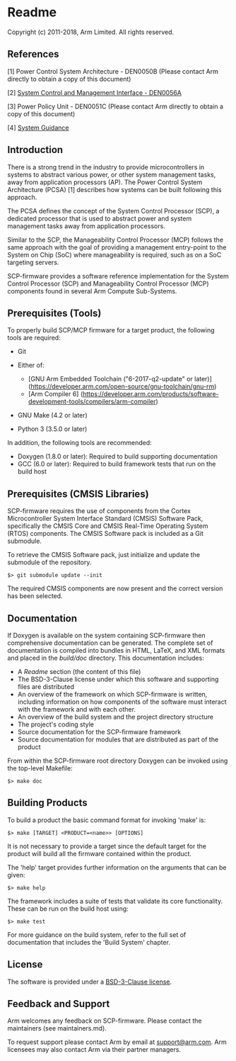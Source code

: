 Readme
======

Copyright (c) 2011-2018, Arm Limited. All rights reserved.

References
----------

[1] Power Control System Architecture - DEN0050B (Please contact Arm directly to
obtain a copy of this document)

[2] [System Control and Management Interface - DEN0056A](http://infocenter.arm.com/help/topic/com.arm.doc.den0056a/DEN0056A_System_Control_and_Management_Interface.pdf)

[3] Power Policy Unit - DEN0051C (Please contact Arm directly to obtain a copy
of this document)

[4] [System Guidance](https://developer.arm.com/products/system-design/system-guidance)

Introduction
------------

There is a strong trend in the industry to provide microcontrollers in systems
to abstract various power, or other system management tasks, away from
application processors (AP). The Power Control System Architecture (PCSA) [1]
describes how systems can be built following this approach.

The PCSA defines the concept of the System Control Processor (SCP), a dedicated
processor that is used to abstract power and system management tasks away from
application processors.

Similar to the SCP, the Manageability Control Processor (MCP) follows the same
approach with the goal of providing a management entry-point to the System on
Chip (SoC) where manageability is required, such as on a SoC targeting servers.

SCP-firmware provides a software reference implementation for the System Control
Processor (SCP) and Manageability Control Processor (MCP) components found in
several Arm Compute Sub-Systems.

Prerequisites (Tools)
---------------------

To properly build SCP/MCP firmware for a target product, the following tools are
required:

- Git
- Either of:
    - [GNU Arm Embedded Toolchain ("6-2017-q2-update" or later)]
          (https://developer.arm.com/open-source/gnu-toolchain/gnu-rm)
    - [Arm Compiler 6]
          (https://developer.arm.com/products/software-development-tools/compilers/arm-compiler)

- GNU Make (4.2 or later)
- Python 3 (3.5.0 or later)

In addition, the following tools are recommended:

- Doxygen (1.8.0 or later): Required to build supporting documentation
- GCC (6.0 or later): Required to build framework tests that run on the build
    host

Prerequisites (CMSIS Libraries)
-------------------------------

SCP-firmware requires the use of components from the Cortex Microcontroller
System Interface Standard (CMSIS) Software Pack, specifically the CMSIS Core
and CMSIS Real-Time Operating System (RTOS) components. The CMSIS Software pack
is included as a Git submodule.

To retrieve the CMSIS Software pack, just initialize and update the submodule
of the repository.

    $> git submodule update --init

The required CMSIS components are now present and the correct version has been
selected.

Documentation
-------------

If Doxygen is available on the system containing SCP-firmware then comprehensive
documentation can be generated. The complete set of documentation is compiled
into bundles in HTML, LaTeX, and XML formats and placed in the *build/doc*
directory. This documentation includes:

- A *Readme* section (the content of this file)
- The BSD-3-Clause license under which this software and supporting files are
    distributed
- An overview of the framework on which SCP-firmware is written,
    including information on how components of the software must interact with
    the framework and with each other.
- An overview of the build system and the project directory structure
- The project's coding style
- Source documentation for the SCP-firmware framework
- Source documentation for modules that are distributed as part of the product

From within the SCP-firmware root directory Doxygen can be invoked using the
top-level Makefile:

    $> make doc

Building Products
-----------------
To build a product the basic command format for invoking 'make' is:

    $> make [TARGET] <PRODUCT=<name>> [OPTIONS]

It is not necessary to provide a target since the default target for the product
will build all the firmware contained within the product.

The 'help' target provides further information on the arguments that can be
given:

    $> make help

The framework includes a suite of tests that validate its core functionality.
These can be run on the build host using:

    $> make test

For more guidance on the build system, refer to the full set of documentation
that includes the 'Build System' chapter.

License
-------

The software is provided under a [BSD-3-Clause license](https://spdx.org/licenses/BSD-3-Clause.html).

Feedback and Support
--------------------

Arm welcomes any feedback on SCP-firmware. Please contact the maintainers (see
maintainers.md).

To request support please contact Arm by email at support@arm.com. Arm licensees
may also contact Arm via their partner managers.
